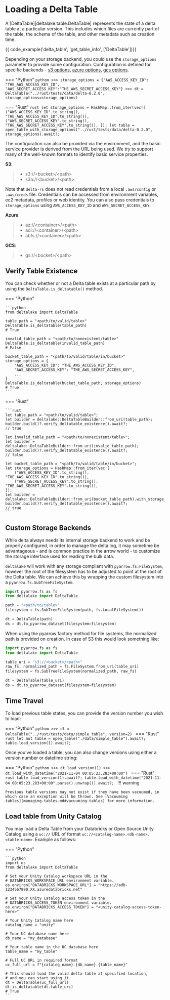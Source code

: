 # Loading a Delta Table

A [DeltaTable][deltalake.table.DeltaTable] represents the state of a
delta table at a particular version. This includes which files are
currently part of the table, the schema of the table, and other metadata
such as creation time.

{{ code_example('delta_table', 'get_table_info', ['DeltaTable'])}}

Depending on your storage backend, you could use the `storage_options`
parameter to provide some configuration. Configuration is defined for
specific backends - [s3
options](https://docs.rs/object_store/latest/object_store/aws/enum.AmazonS3ConfigKey.html#variants),
[azure
options](https://docs.rs/object_store/latest/object_store/azure/enum.AzureConfigKey.html#variants),
[gcs
options](https://docs.rs/object_store/latest/object_store/gcp/enum.GoogleConfigKey.html#variants).

=== "Python"
    ```python
    >>> storage_options = {"AWS_ACCESS_KEY_ID": "THE_AWS_ACCESS_KEY_ID", "AWS_SECRET_ACCESS_KEY":"THE_AWS_SECRET_ACCESS_KEY"}
    >>> dt = DeltaTable("../rust/tests/data/delta-0.2.0", storage_options=storage_options)
    ```

=== "Rust"
    ```rust
    let storage_options = HashMap::from_iter(vec![
        ("AWS_ACCESS_KEY_ID".to_string(), "THE_AWS_ACCESS_KEY_ID".to_string()),
        ("AWS_SECRET_ACCESS_KEY".to_string(), "THE_AWS_SECRET_ACCESS_KEY".to_string()),
    ]);
    let table = open_table_with_storage_options("../rust/tests/data/delta-0.2.0", storage_options).await?;
    ```

The configuration can also be provided via the environment, and the
basic service provider is derived from the URL being used. We try to
support many of the well-known formats to identify basic service
properties.

**S3**:

> - s3://\<bucket\>/\<path\>
> - s3a://\<bucket\>/\<path\>

Note that `delta-rs` does not read credentials from a local `.aws/config` or `.aws/creds` file. Credentials can be accessed from environment variables, ec2 metadata, profiles or web identity. You can also pass credentials to `storage_options` using `AWS_ACCESS_KEY_ID` and `AWS_SECRET_ACCESS_KEY`.

**Azure**:

> - az://\<container\>/\<path\>
> - adl://\<container\>/\<path\>
> - abfs://\<container\>/\<path\>

**GCS**:

> - gs://\<bucket\>/\<path\>


## Verify Table Existence

You can check whether or not a Delta table exists at a particular path by using
the `DeltaTable.is_deltatable()` method.

=== "Python"

    ```python
    from deltalake import DeltaTable

    table_path = "<path/to/valid/table>"
    DeltaTable.is_deltatable(table_path)
    # True

    invalid_table_path = "<path/to/nonexistent/table>"
    DeltaTable.is_deltatable(invalid_table_path)
    # False

    bucket_table_path = "<path/to/valid/table/in/bucket>"
    storage_options = {
        "AWS_ACCESS_KEY_ID": "THE_AWS_ACCESS_KEY_ID",
        "AWS_SECRET_ACCESS_KEY": "THE_AWS_SECRET_ACCESS_KEY",
        ...
    }
    DeltaTable.is_deltatable(bucket_table_path, storage_options)
    # True
    ```

=== "Rust"

    ```rust
    let table_path = "<path/to/valid/table>";
    let builder = deltalake::DeltaTableBuilder::from_uri(table_path);
    builder.build()?.verify_deltatable_existence().await?;
    // true

    let invalid_table_path = "<path/to/nonexistent/table>";
    let builder = deltalake::DeltaTableBuilder::from_uri(invalid_table_path);
    builder.build()?.verify_deltatable_existence().await?;
    // false

    let bucket_table_path = "<path/to/valid/table/in/bucket>";
    let storage_options = HashMap::from_iter(vec![
        ("AWS_ACCESS_KEY_ID".to_string(), "THE_AWS_ACCESS_KEY_ID".to_string()),
        ("AWS_SECRET_ACCESS_KEY".to_string(), "THE_AWS_SECRET_ACCESS_KEY".to_string()),
    ]);
    let builder = deltalake::DeltaTableBuilder::from_uri(bucket_table_path).with_storage_options(storage_options);
    builder.build()?.verify_deltatable_existence().await?;
    // true
    ```


## Custom Storage Backends

While delta always needs its internal storage backend to work and be
properly configured, in order to manage the delta log, it may sometime
be advantageous - and is common practice in the arrow world - to
customize the storage interface used for reading the bulk data.

`deltalake` will work with any storage compliant with `pyarrow.fs.FileSystem`, however the root of the filesystem has to be adjusted to point at the root of the Delta table. We can achieve this by wrapping the custom filesystem into a `pyarrow.fs.SubTreeFileSystem`.

```python
import pyarrow.fs as fs
from deltalake import DeltaTable

path = "<path/to/table>"
filesystem = fs.SubTreeFileSystem(path, fs.LocalFileSystem())

dt = DeltaTable(path)
ds = dt.to_pyarrow_dataset(filesystem=filesystem)
```

When using the pyarrow factory method for file systems, the normalized
path is provided on creation. In case of S3 this would look something
like:

```python
import pyarrow.fs as fs
from deltalake import DeltaTable

table_uri = "s3://<bucket>/<path>"
raw_fs, normalized_path = fs.FileSystem.from_uri(table_uri)
filesystem = fs.SubTreeFileSystem(normalized_path, raw_fs)

dt = DeltaTable(table_uri)
ds = dt.to_pyarrow_dataset(filesystem=filesystem)
```

## Time Travel

To load previous table states, you can provide the version number you
wish to load:

=== "Python"
    ```python
    >>> dt = DeltaTable("../rust/tests/data/simple_table", version=2)
    ```
=== "Rust"
    ```rust
    let mut table = open_table("./data/simple_table").await?;
    table.load_version(1).await?;
    ```


Once you've loaded a table, you can also change versions using either a
version number or datetime string:

=== "Python"
    ```python
    >>> dt.load_version(1)
    >>> dt.load_with_datetime("2021-11-04 00:05:23.283+00:00")
    ```
=== "Rust"
    ```rust
    table.load_version(1).await?;
    table.load_with_datetime("2021-11-04 00:05:23.283+00:00".parse().unwrap()).await?;
    ```
!!! warning

    Previous table versions may not exist if they have been vacuumed, in
    which case an exception will be thrown. See [Vacuuming
    tables](managing-tables.md#vacuuming-tables) for more information.

## Load table from Unity Catalog

You may load a Delta Table from your Databricks or Open Source Unity Catalog using a `uc://` URL of format `uc://<catalog-name>.<db-name>.<table-name>`. Example as follows:

=== "Python"

    ```python
    import os
    from deltalake import DeltaTable

    # Set your Unity Catalog workspace URL in the
    # DATABRICKS_WORKSPACE_URL environment variable.
    os.environ["DATABRICKS_WORKSPACE_URL"] = "https://adb-1234567890.XX.azuredatabricks.net"

    # Set your Unity Catalog access token in the
    # DATABRICKS_ACCESS_TOKEN environment variable.
    os.environ["DATABRICKS_ACCESS_TOKEN"] = "<unity-catalog-access-token-here>"

    # Your Unity Catalog name here
    catalog_name = "unity"

    # Your UC database name here
    db_name = "my_database"

    # Your table name in the UC database here
    table_name = "my_table"

    # Full UC URL in required format
    uc_full_url = f"{catalog_name}.{db_name}.{table_name}"

    # This should load the valid delta table at specified location,
    # and you can start using it.
    dt = DeltaTable(uc_full_url)
    dt.is_deltatable(dt.table_uri)
    # True
    ```
